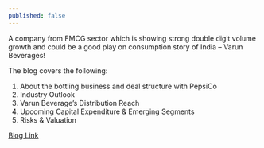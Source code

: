 ```yaml
---
published: false
---
```


A company from FMCG sector which is showing strong double digit volume growth and could be a good play on consumption story of India – Varun Beverages!

The blog covers the following:
1. About the bottling business and deal structure with PepsiCo
2. Industry Outlook
3. Varun Beverage’s Distribution Reach
4. Upcoming Capital Expenditure & Emerging Segments
5. Risks & Valuation

[Blog Link](https://soic.in/blog-description/varunbeverage)

